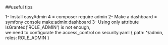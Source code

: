 ##useful tips

1- Install easyAdmin 4 = composer require admin
2- Make a dashboard = symfony console make:admin:dashboard
3- Using only attribute IsGranted('ROLE_ADMIN') is not enough, <br/> we need to configurate the access_control on security.yaml { path: ^/admin, roles: ROLE_ADMIN }